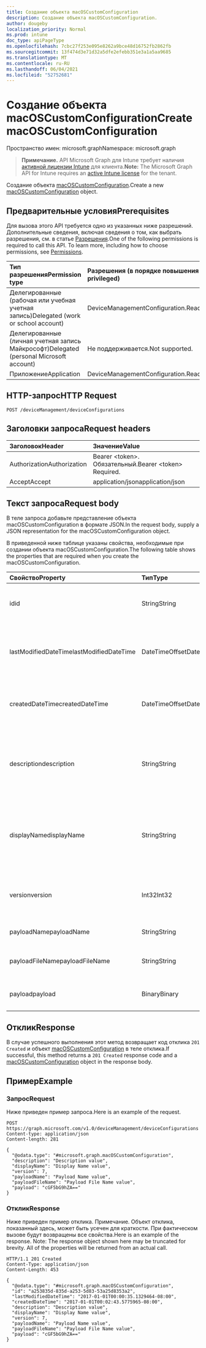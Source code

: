 ```yaml
---
title: Создание объекта macOSCustomConfiguration
description: Создание объекта macOSCustomConfiguration.
author: dougeby
localization_priority: Normal
ms.prod: intune
doc_type: apiPageType
ms.openlocfilehash: 7cbc27f253e095e8262a9bce48d16752fb2862fb
ms.sourcegitcommit: 13f474d3e71d32a5dfe2efebb351e3a1a5aa9685
ms.translationtype: MT
ms.contentlocale: ru-RU
ms.lasthandoff: 06/04/2021
ms.locfileid: "52752681"
---
```

# <a name="create-macoscustomconfiguration"></a><span data-ttu-id="c7491-103">Создание объекта macOSCustomConfiguration</span><span class="sxs-lookup"><span data-stu-id="c7491-103">Create macOSCustomConfiguration</span></span>

<span data-ttu-id="c7491-104">Пространство имен: microsoft.graph</span><span class="sxs-lookup"><span data-stu-id="c7491-104">Namespace: microsoft.graph</span></span>

> <span data-ttu-id="c7491-105">**Примечание.** API Microsoft Graph для Intune требует наличия [активной лицензии Intune](https://go.microsoft.com/fwlink/?linkid=839381) для клиента.</span><span class="sxs-lookup"><span data-stu-id="c7491-105">**Note:** The Microsoft Graph API for Intune requires an [active Intune license](https://go.microsoft.com/fwlink/?linkid=839381) for the tenant.</span></span>

<span data-ttu-id="c7491-106">Создание объекта [macOSCustomConfiguration](../resources/intune-deviceconfig-macoscustomconfiguration.md).</span><span class="sxs-lookup"><span data-stu-id="c7491-106">Create a new [macOSCustomConfiguration](../resources/intune-deviceconfig-macoscustomconfiguration.md) object.</span></span>

## <a name="prerequisites"></a><span data-ttu-id="c7491-107">Предварительные условия</span><span class="sxs-lookup"><span data-stu-id="c7491-107">Prerequisites</span></span>
<span data-ttu-id="c7491-p101">Для вызова этого API требуется одно из указанных ниже разрешений. Дополнительные сведения, включая сведения о том, как выбрать разрешения, см. в статье [Разрешения](/graph/permissions-reference).</span><span class="sxs-lookup"><span data-stu-id="c7491-p101">One of the following permissions is required to call this API. To learn more, including how to choose permissions, see [Permissions](/graph/permissions-reference).</span></span>

|<span data-ttu-id="c7491-110">Тип разрешения</span><span class="sxs-lookup"><span data-stu-id="c7491-110">Permission type</span></span>|<span data-ttu-id="c7491-111">Разрешения (в порядке повышения привилегий)</span><span class="sxs-lookup"><span data-stu-id="c7491-111">Permissions (from least to most privileged)</span></span>|
|:---|:---|
|<span data-ttu-id="c7491-112">Делегированные (рабочая или учебная учетная запись)</span><span class="sxs-lookup"><span data-stu-id="c7491-112">Delegated (work or school account)</span></span>|<span data-ttu-id="c7491-113">DeviceManagementConfiguration.ReadWrite.All</span><span class="sxs-lookup"><span data-stu-id="c7491-113">DeviceManagementConfiguration.ReadWrite.All</span></span>|
|<span data-ttu-id="c7491-114">Делегированные (личная учетная запись Майкрософт)</span><span class="sxs-lookup"><span data-stu-id="c7491-114">Delegated (personal Microsoft account)</span></span>|<span data-ttu-id="c7491-115">Не поддерживается.</span><span class="sxs-lookup"><span data-stu-id="c7491-115">Not supported.</span></span>|
|<span data-ttu-id="c7491-116">Приложение</span><span class="sxs-lookup"><span data-stu-id="c7491-116">Application</span></span>|<span data-ttu-id="c7491-117">DeviceManagementConfiguration.ReadWrite.All</span><span class="sxs-lookup"><span data-stu-id="c7491-117">DeviceManagementConfiguration.ReadWrite.All</span></span>|

## <a name="http-request"></a><span data-ttu-id="c7491-118">HTTP-запрос</span><span class="sxs-lookup"><span data-stu-id="c7491-118">HTTP Request</span></span>
<!-- {
  "blockType": "ignored"
}
-->
``` http
POST /deviceManagement/deviceConfigurations
```

## <a name="request-headers"></a><span data-ttu-id="c7491-119">Заголовки запроса</span><span class="sxs-lookup"><span data-stu-id="c7491-119">Request headers</span></span>
|<span data-ttu-id="c7491-120">Заголовок</span><span class="sxs-lookup"><span data-stu-id="c7491-120">Header</span></span>|<span data-ttu-id="c7491-121">Значение</span><span class="sxs-lookup"><span data-stu-id="c7491-121">Value</span></span>|
|:---|:---|
|<span data-ttu-id="c7491-122">Authorization</span><span class="sxs-lookup"><span data-stu-id="c7491-122">Authorization</span></span>|<span data-ttu-id="c7491-123">Bearer &lt;token&gt;. Обязательный.</span><span class="sxs-lookup"><span data-stu-id="c7491-123">Bearer &lt;token&gt; Required.</span></span>|
|<span data-ttu-id="c7491-124">Accept</span><span class="sxs-lookup"><span data-stu-id="c7491-124">Accept</span></span>|<span data-ttu-id="c7491-125">application/json</span><span class="sxs-lookup"><span data-stu-id="c7491-125">application/json</span></span>|

## <a name="request-body"></a><span data-ttu-id="c7491-126">Текст запроса</span><span class="sxs-lookup"><span data-stu-id="c7491-126">Request body</span></span>
<span data-ttu-id="c7491-127">В теле запроса добавьте представление объекта macOSCustomConfiguration в формате JSON.</span><span class="sxs-lookup"><span data-stu-id="c7491-127">In the request body, supply a JSON representation for the macOSCustomConfiguration object.</span></span>

<span data-ttu-id="c7491-128">В приведенной ниже таблице указаны свойства, необходимые при создании объекта macOSCustomConfiguration.</span><span class="sxs-lookup"><span data-stu-id="c7491-128">The following table shows the properties that are required when you create the macOSCustomConfiguration.</span></span>

|<span data-ttu-id="c7491-129">Свойство</span><span class="sxs-lookup"><span data-stu-id="c7491-129">Property</span></span>|<span data-ttu-id="c7491-130">Тип</span><span class="sxs-lookup"><span data-stu-id="c7491-130">Type</span></span>|<span data-ttu-id="c7491-131">Описание</span><span class="sxs-lookup"><span data-stu-id="c7491-131">Description</span></span>|
|:---|:---|:---|
|<span data-ttu-id="c7491-132">id</span><span class="sxs-lookup"><span data-stu-id="c7491-132">id</span></span>|<span data-ttu-id="c7491-133">String</span><span class="sxs-lookup"><span data-stu-id="c7491-133">String</span></span>|<span data-ttu-id="c7491-134">Ключ объекта.</span><span class="sxs-lookup"><span data-stu-id="c7491-134">Key of the entity.</span></span> <span data-ttu-id="c7491-135">Наследуется от объекта [deviceConfiguration](../resources/intune-deviceconfig-deviceconfiguration.md).</span><span class="sxs-lookup"><span data-stu-id="c7491-135">Inherited from [deviceConfiguration](../resources/intune-deviceconfig-deviceconfiguration.md)</span></span>|
|<span data-ttu-id="c7491-136">lastModifiedDateTime</span><span class="sxs-lookup"><span data-stu-id="c7491-136">lastModifiedDateTime</span></span>|<span data-ttu-id="c7491-137">DateTimeOffset</span><span class="sxs-lookup"><span data-stu-id="c7491-137">DateTimeOffset</span></span>|<span data-ttu-id="c7491-138">Дата и время последнего изменения объекта.</span><span class="sxs-lookup"><span data-stu-id="c7491-138">DateTime the object was last modified.</span></span> <span data-ttu-id="c7491-139">Наследуется от объекта [deviceConfiguration](../resources/intune-deviceconfig-deviceconfiguration.md).</span><span class="sxs-lookup"><span data-stu-id="c7491-139">Inherited from [deviceConfiguration](../resources/intune-deviceconfig-deviceconfiguration.md)</span></span>|
|<span data-ttu-id="c7491-140">createdDateTime</span><span class="sxs-lookup"><span data-stu-id="c7491-140">createdDateTime</span></span>|<span data-ttu-id="c7491-141">DateTimeOffset</span><span class="sxs-lookup"><span data-stu-id="c7491-141">DateTimeOffset</span></span>|<span data-ttu-id="c7491-142">Дата и время создания объекта.</span><span class="sxs-lookup"><span data-stu-id="c7491-142">DateTime the object was created.</span></span> <span data-ttu-id="c7491-143">Наследуется от объекта [deviceConfiguration](../resources/intune-deviceconfig-deviceconfiguration.md).</span><span class="sxs-lookup"><span data-stu-id="c7491-143">Inherited from [deviceConfiguration](../resources/intune-deviceconfig-deviceconfiguration.md)</span></span>|
|<span data-ttu-id="c7491-144">description</span><span class="sxs-lookup"><span data-stu-id="c7491-144">description</span></span>|<span data-ttu-id="c7491-145">String</span><span class="sxs-lookup"><span data-stu-id="c7491-145">String</span></span>|<span data-ttu-id="c7491-146">Указанное администратором описание конфигурации устройства.</span><span class="sxs-lookup"><span data-stu-id="c7491-146">Admin provided description of the Device Configuration.</span></span> <span data-ttu-id="c7491-147">Наследуется от объекта [deviceConfiguration](../resources/intune-deviceconfig-deviceconfiguration.md).</span><span class="sxs-lookup"><span data-stu-id="c7491-147">Inherited from [deviceConfiguration](../resources/intune-deviceconfig-deviceconfiguration.md)</span></span>|
|<span data-ttu-id="c7491-148">displayName</span><span class="sxs-lookup"><span data-stu-id="c7491-148">displayName</span></span>|<span data-ttu-id="c7491-149">String</span><span class="sxs-lookup"><span data-stu-id="c7491-149">String</span></span>|<span data-ttu-id="c7491-150">Указанное администратором имя конфигурации устройства.</span><span class="sxs-lookup"><span data-stu-id="c7491-150">Admin provided name of the device configuration.</span></span> <span data-ttu-id="c7491-151">Наследуется от объекта [deviceConfiguration](../resources/intune-deviceconfig-deviceconfiguration.md).</span><span class="sxs-lookup"><span data-stu-id="c7491-151">Inherited from [deviceConfiguration](../resources/intune-deviceconfig-deviceconfiguration.md)</span></span>|
|<span data-ttu-id="c7491-152">version</span><span class="sxs-lookup"><span data-stu-id="c7491-152">version</span></span>|<span data-ttu-id="c7491-153">Int32</span><span class="sxs-lookup"><span data-stu-id="c7491-153">Int32</span></span>|<span data-ttu-id="c7491-154">Версия конфигурации устройства.</span><span class="sxs-lookup"><span data-stu-id="c7491-154">Version of the device configuration.</span></span> <span data-ttu-id="c7491-155">Наследуется от объекта [deviceConfiguration](../resources/intune-deviceconfig-deviceconfiguration.md).</span><span class="sxs-lookup"><span data-stu-id="c7491-155">Inherited from [deviceConfiguration](../resources/intune-deviceconfig-deviceconfiguration.md)</span></span>|
|<span data-ttu-id="c7491-156">payloadName</span><span class="sxs-lookup"><span data-stu-id="c7491-156">payloadName</span></span>|<span data-ttu-id="c7491-157">String</span><span class="sxs-lookup"><span data-stu-id="c7491-157">String</span></span>|<span data-ttu-id="c7491-158">Имя, которое видит пользователь.</span><span class="sxs-lookup"><span data-stu-id="c7491-158">Name that is displayed to the user.</span></span>|
|<span data-ttu-id="c7491-159">payloadFileName</span><span class="sxs-lookup"><span data-stu-id="c7491-159">payloadFileName</span></span>|<span data-ttu-id="c7491-160">String</span><span class="sxs-lookup"><span data-stu-id="c7491-160">String</span></span>|<span data-ttu-id="c7491-161">Имя файла полезных данных (\*.mobileconfig</span><span class="sxs-lookup"><span data-stu-id="c7491-161">Payload file name (\*.mobileconfig</span></span> | <span data-ttu-id="c7491-162">\*.xml).</span><span class="sxs-lookup"><span data-stu-id="c7491-162">\*.xml).</span></span>|
|<span data-ttu-id="c7491-163">payload</span><span class="sxs-lookup"><span data-stu-id="c7491-163">payload</span></span>|<span data-ttu-id="c7491-164">Binary</span><span class="sxs-lookup"><span data-stu-id="c7491-164">Binary</span></span>|<span data-ttu-id="c7491-165">Полезные данные</span><span class="sxs-lookup"><span data-stu-id="c7491-165">Payload.</span></span> <span data-ttu-id="c7491-166">(массив байтов в кодировке UTF8).</span><span class="sxs-lookup"><span data-stu-id="c7491-166">(UTF8 encoded byte array)</span></span>|



## <a name="response"></a><span data-ttu-id="c7491-167">Отклик</span><span class="sxs-lookup"><span data-stu-id="c7491-167">Response</span></span>
<span data-ttu-id="c7491-168">В случае успешного выполнения этот метод возвращает код отклика `201 Created` и объект [macOSCustomConfiguration](../resources/intune-deviceconfig-macoscustomconfiguration.md) в теле отклика.</span><span class="sxs-lookup"><span data-stu-id="c7491-168">If successful, this method returns a `201 Created` response code and a [macOSCustomConfiguration](../resources/intune-deviceconfig-macoscustomconfiguration.md) object in the response body.</span></span>

## <a name="example"></a><span data-ttu-id="c7491-169">Пример</span><span class="sxs-lookup"><span data-stu-id="c7491-169">Example</span></span>

### <a name="request"></a><span data-ttu-id="c7491-170">Запрос</span><span class="sxs-lookup"><span data-stu-id="c7491-170">Request</span></span>
<span data-ttu-id="c7491-171">Ниже приведен пример запроса.</span><span class="sxs-lookup"><span data-stu-id="c7491-171">Here is an example of the request.</span></span>
``` http
POST https://graph.microsoft.com/v1.0/deviceManagement/deviceConfigurations
Content-type: application/json
Content-length: 281

{
  "@odata.type": "#microsoft.graph.macOSCustomConfiguration",
  "description": "Description value",
  "displayName": "Display Name value",
  "version": 7,
  "payloadName": "Payload Name value",
  "payloadFileName": "Payload File Name value",
  "payload": "cGF5bG9hZA=="
}
```

### <a name="response"></a><span data-ttu-id="c7491-172">Отклик</span><span class="sxs-lookup"><span data-stu-id="c7491-172">Response</span></span>
<span data-ttu-id="c7491-p109">Ниже приведен пример отклика. Примечание. Объект отклика, показанный здесь, может быть усечен для краткости. При фактическом вызове будут возвращены все свойства.</span><span class="sxs-lookup"><span data-stu-id="c7491-p109">Here is an example of the response. Note: The response object shown here may be truncated for brevity. All of the properties will be returned from an actual call.</span></span>
``` http
HTTP/1.1 201 Created
Content-Type: application/json
Content-Length: 453

{
  "@odata.type": "#microsoft.graph.macOSCustomConfiguration",
  "id": "a253835d-835d-a253-5d83-53a25d8353a2",
  "lastModifiedDateTime": "2017-01-01T00:00:35.1329464-08:00",
  "createdDateTime": "2017-01-01T00:02:43.5775965-08:00",
  "description": "Description value",
  "displayName": "Display Name value",
  "version": 7,
  "payloadName": "Payload Name value",
  "payloadFileName": "Payload File Name value",
  "payload": "cGF5bG9hZA=="
}
```




